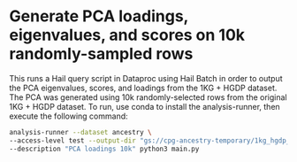 # Generate PCA loadings, eigenvalues, and scores on 10k randomly-sampled rows

This runs a Hail query script in Dataproc using Hail Batch in order to output the PCA eigenvalues, scores, and loadings from the 1KG + HGDP dataset. The PCA was generated using 10k randomly-selected rows from the original 1KG + HGDP dataset. To run, use conda to install the analysis-runner, then execute the following command:

```sh
analysis-runner --dataset ancestry \
--access-level test --output-dir "gs://cpg-ancestry-temporary/1kg_hgdp_pca/v0" \
--description "PCA loadings 10k" python3 main.py
```
